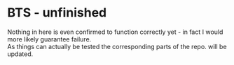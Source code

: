 # BTS - unfinished                 
Nothing in here is even confirmed to function correctly yet - in fact I would more likely guarantee failure.                 
As things can actually be tested the corresponding parts of the repo. will be updated.               


